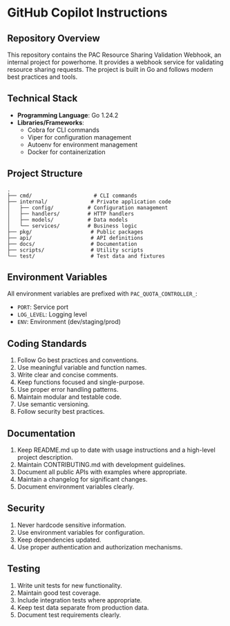 # GitHub Copilot Instructions

## Repository Overview

This repository contains the PAC Resource Sharing Validation Webhook, an internal project for powerhome. It provides a webhook service for validating resource sharing requests. The project is built in Go and follows modern best practices and tools.

## Technical Stack

- **Programming Language**: Go 1.24.2
- **Libraries/Frameworks**:
  - Cobra for CLI commands
  - Viper for configuration management
  - Autoenv for environment management
  - Docker for containerization

## Project Structure

```text
.
├── cmd/                    # CLI commands
├── internal/              # Private application code
│   ├── config/           # Configuration management
│   ├── handlers/         # HTTP handlers
│   ├── models/           # Data models
│   └── services/         # Business logic
├── pkg/                   # Public packages
├── api/                   # API definitions
├── docs/                  # Documentation
├── scripts/               # Utility scripts
└── test/                  # Test data and fixtures
```

## Environment Variables

All environment variables are prefixed with `PAC_QUOTA_CONTROLLER_`:

- `PORT`: Service port
- `LOG_LEVEL`: Logging level
- `ENV`: Environment (dev/staging/prod)

## Coding Standards

1. Follow Go best practices and conventions.
2. Use meaningful variable and function names.
3. Write clear and concise comments.
4. Keep functions focused and single-purpose.
5. Use proper error handling patterns.
6. Maintain modular and testable code.
7. Use semantic versioning.
8. Follow security best practices.

## Documentation

1. Keep README.md up to date with usage instructions and a high-level project description.
2. Maintain CONTRIBUTING.md with development guidelines.
3. Document all public APIs with examples where appropriate.
4. Maintain a changelog for significant changes.
5. Document environment variables clearly.

## Security

1. Never hardcode sensitive information.
2. Use environment variables for configuration.
3. Keep dependencies updated.
4. Use proper authentication and authorization mechanisms.

## Testing

1. Write unit tests for new functionality.
2. Maintain good test coverage.
3. Include integration tests where appropriate.
4. Keep test data separate from production data.
5. Document test requirements clearly.
